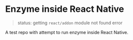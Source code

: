# Enzyme inside React Native

> status: getting `react/addon` module not found error

A test repo with attempt to run enzyme inside React Native.
